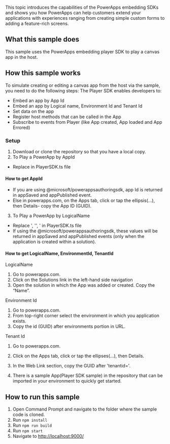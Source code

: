 
This topic introduces the capabilities of the PowerApps embedding SDKs and shows you how PowerApps can help customers extend your applications with experiences ranging from creating simple custom forms to adding a feature-rich screens.

## What this sample does

This sample uses the PowerApps embedding player SDK to play a canvas app in the host.

## How this sample works

To simulate creating or editing a canvas app from the host via the sample, you need to do the following steps:
The Player SDK enables developers to:
- Embed an app by App Id
- Embed an app by Logical name, Environment Id and Tenant Id
- Set data on the app 
- Register host methods that can be called in the App  
- Subscribe to events from Player (like App created, App loaded and App Errored) 

### Setup

1. Download or clone the repository so that you have a local copy.
2. To Play a PowerApp by AppId
- Replace <appid> in PlayerSDK.ts file
#### How to get AppId
- If you are using @microsoft/powerappsauthoringsdk, app Id is returned in appSaved and appPublished event.
- Else in powerapps.com, on the Apps tab, click or tap the ellipsis(…), then Details- copy the App ID (GUID). 
3. To Play a PowerApp by LogicalName
- Replace <logicalname>', '<environmentid>', '<tenantid> in PlayerSDK.ts file
- If using the @microsoft/powerappsauthoringsdk, these values will be returned in appSaved and appPublished events (only when the application is created within a solution).
#### How to get LogicalName, EnvironmentId, TenantId 
LogicalName 
   1. Go to powerapps.com.
   2. Click on the Solutions link in the left-hand side navigation 
   3. Open the solution in which the App was added or created. Copy the “Name”.

Environment Id 
   1. Go to powerapps.com.
   2. From top-right corner select the environment in which you application exists.
   3. Copy the id (GUID) after environments portion in URL.

Tenant Id
   1. Go to powerapps.com.
   2. Click on the Apps tab, click or tap the ellipses(...), then Details.
   3. In the Web Link section, copy the GUID after 'tenantid='.
   
3. There is a sample App(Player SDK sample) in the repository that can be imported in your environment to quickly get started.

## How to run this sample
 
1. Open Command Prompt and navigate to the folder where the sample code is cloned.
2. Run `npm install`
3. Run `npm run build`
4. Run `npm start`
5. Navigate to [http://localhost:9000/](https://localhost:9000)
  
